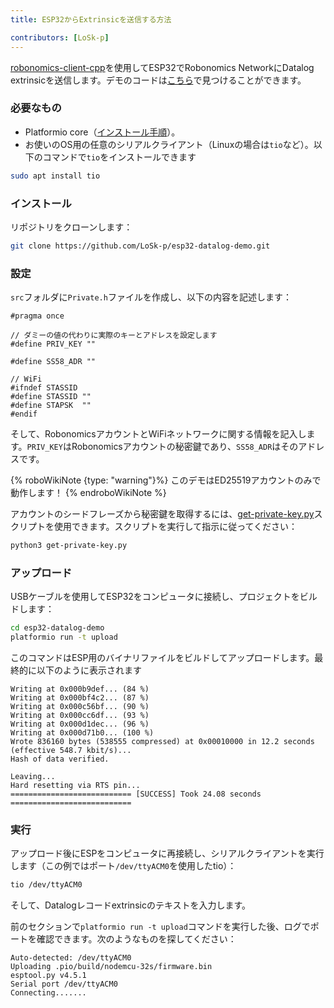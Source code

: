 ```yaml
---
title: ESP32からExtrinsicを送信する方法

contributors: [LoSk-p]
---
```


[robonomics-client-cpp](https://github.com/airalab/robonomics-client-cpp)を使用してESP32でRobonomics NetworkにDatalog extrinsicを送信します。デモのコードは[こちら](https://github.com/LoSk-p/esp32-datalog-demo)で見つけることができます。

### 必要なもの

* Platformio core（[インストール手順](https://docs.platformio.org/en/latest/core/installation/methods/installer-script.html)）。
* お使いのOS用の任意のシリアルクライアント（Linuxの場合は`tio`など）。以下のコマンドで`tio`をインストールできます
```bash
sudo apt install tio
```
### インストール
リポジトリをクローンします：
```bash
git clone https://github.com/LoSk-p/esp32-datalog-demo.git
```
### 設定
`src`フォルダに`Private.h`ファイルを作成し、以下の内容を記述します：
```
#pragma once

// ダミーの値の代わりに実際のキーとアドレスを設定します
#define PRIV_KEY ""

#define SS58_ADR ""

// WiFi
#ifndef STASSID
#define STASSID ""
#define STAPSK  ""
#endif
```
そして、RobonomicsアカウントとWiFiネットワークに関する情報を記入します。`PRIV_KEY`はRobonomicsアカウントの秘密鍵であり、`SS58_ADR`はそのアドレスです。

{% roboWikiNote {type: "warning"}%} このデモはED25519アカウントのみで動作します！
{% endroboWikiNote %}

アカウントのシードフレーズから秘密鍵を取得するには、[get-private-key.py](https://github.com/LoSk-p/esp32-datalog-demo/blob/main/get-private-key.py)スクリプトを使用できます。スクリプトを実行して指示に従ってください：
```bash
python3 get-private-key.py
```

### アップロード
USBケーブルを使用してESP32をコンピュータに接続し、プロジェクトをビルドします：
```bash
cd esp32-datalog-demo
platformio run -t upload
```
このコマンドはESP用のバイナリファイルをビルドしてアップロードします。最終的に以下のように表示されます
```
Writing at 0x000b9def... (84 %)
Writing at 0x000bf4c2... (87 %)
Writing at 0x000c56bf... (90 %)
Writing at 0x000cc6df... (93 %)
Writing at 0x000d1dec... (96 %)
Writing at 0x000d71b0... (100 %)
Wrote 836160 bytes (538555 compressed) at 0x00010000 in 12.2 seconds (effective 548.7 kbit/s)...
Hash of data verified.

Leaving...
Hard resetting via RTS pin...
=========================== [SUCCESS] Took 24.08 seconds ===========================
```

### 実行

アップロード後にESPをコンピュータに再接続し、シリアルクライアントを実行します（この例ではポート`/dev/ttyACM0`を使用したtio）：
```bash
tio /dev/ttyACM0
```
そして、Datalogレコードextrinsicのテキストを入力します。

前のセクションで`platformio run -t upload`コマンドを実行した後、ログでポートを確認できます。次のようなものを探してください：
```
Auto-detected: /dev/ttyACM0
Uploading .pio/build/nodemcu-32s/firmware.bin
esptool.py v4.5.1
Serial port /dev/ttyACM0
Connecting.......
```